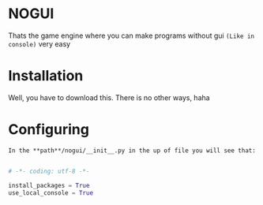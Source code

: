 # NOGUI

Thats the game engine where you can make programs
without gui `(Like in console)` very easy


# Installation

Well, you have to download this. There is no other ways, haha


# Configuring

`In the **path**/nogui/__init__.py in the up of file you will see that:`

```python

# -*- coding: utf-8 -*-

install_packages = True
use_local_console = True

```